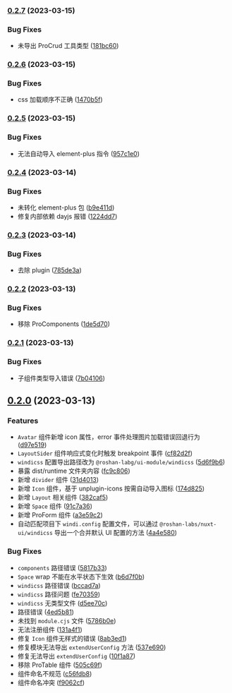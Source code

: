 

### [0.2.7](https://github.com/roshan-labs/ui/compare/v0.2.6...v0.2.7) (2023-03-15)


### Bug Fixes

* 未导出 ProCrud 工具类型 ([181bc60](https://github.com/roshan-labs/ui/commit/181bc602a1622dd93fc3f9f12638d2b352d17a5d))

### [0.2.6](https://github.com/roshan-labs/ui/compare/v0.2.5...v0.2.6) (2023-03-15)


### Bug Fixes

* css 加载顺序不正确 ([1470b5f](https://github.com/roshan-labs/ui/commit/1470b5ff7cf45bf342da2f4bc9bf7c7a3e7b0ce4))

### [0.2.5](https://github.com/roshan-labs/ui/compare/v0.2.4...v0.2.5) (2023-03-15)


### Bug Fixes

* 无法自动导入 element-plus 指令 ([957c1e0](https://github.com/roshan-labs/ui/commit/957c1e0bf611c27351dbaaf1cfa85be1a77707a5))

### [0.2.4](https://github.com/roshan-labs/ui/compare/v0.2.3...v0.2.4) (2023-03-14)


### Bug Fixes

* 未转化 element-plus 包 ([b9e411d](https://github.com/roshan-labs/ui/commit/b9e411d4d3b0083094f3fe7fc3b38b162b41609f))
* 修复内部依赖 dayjs 报错 ([1224dd7](https://github.com/roshan-labs/ui/commit/1224dd753cb173b780cc02ac276a4609de24fa47))

### [0.2.3](https://github.com/roshan-labs/ui/compare/v0.2.2...v0.2.3) (2023-03-14)


### Bug Fixes

* 去除 plugin ([785de3a](https://github.com/roshan-labs/ui/commit/785de3a14c61a68e86937fe140b6644f9697d4e3))

### [0.2.2](https://github.com/roshan-labs/ui/compare/v0.2.1...v0.2.2) (2023-03-13)


### Bug Fixes

* 移除 ProComponents ([1de5d70](https://github.com/roshan-labs/ui/commit/1de5d70b2efc5f57613160150be4a5d7b7da0f6b))

### [0.2.1](https://github.com/roshan-labs/ui/compare/v0.2.0...v0.2.1) (2023-03-13)


### Bug Fixes

* 子组件类型导入错误 ([7b04106](https://github.com/roshan-labs/ui/commit/7b04106ec20562c1da3dcb6729a554b0cba54eeb))

## [0.2.0](https://github.com/roshan-labs/ui/compare/v0.1.0...v0.2.0) (2023-03-13)


### Features

* `Avatar` 组件新增 icon 属性，error 事件处理图片加载错误回退行为 ([d97e519](https://github.com/roshan-labs/ui/commit/d97e519327f2b54a1cf0500d3e48e3208f0b4c6b))
* `LayoutSider` 组件响应式变化时触发 breakpoint 事件 ([cf82d2f](https://github.com/roshan-labs/ui/commit/cf82d2f6c92ce6739db6aeb4ce9593dddfabab7d))
* `windicss` 配置导出路径改为 `@roshan-labg/ui-module/windicss` ([5d6f9b6](https://github.com/roshan-labs/ui/commit/5d6f9b66c7829f1a5a268090004e13112b959500))
* 暴露 dist/runtime 文件夹内容 ([fc9c806](https://github.com/roshan-labs/ui/commit/fc9c806cbd6f6bf8a83851411f294ec952a647bf))
* 新增 `divider` 组件 ([31d4013](https://github.com/roshan-labs/ui/commit/31d4013e5a795b374c246e7ae4b22b30ba3993a3))
* 新增 `Icon` 组件，基于 unplugin-icons 按需自动导入图标 ([174d825](https://github.com/roshan-labs/ui/commit/174d8254b747df1b7c7428cec0ffc2329f1218fc))
* 新增 `Layout` 相关组件 ([382caf5](https://github.com/roshan-labs/ui/commit/382caf5e49cd05a15affa365100806905143afcd))
* 新增 `Space` 组件 ([91c7a36](https://github.com/roshan-labs/ui/commit/91c7a3631437feb6688f56a624eae81f4ded335b))
* 新增 ProForm 组件 ([a3e59c2](https://github.com/roshan-labs/ui/commit/a3e59c25e4fded5c550d5a2c29c2ef459960dec3))
* 自动匹配项目下 `windi.config` 配置文件，可以通过 `@roshan-labs/nuxt-ui/windicss` 导出一个合并默认 UI 配置的方法 ([4a4e580](https://github.com/roshan-labs/ui/commit/4a4e5804cd9ecbb6af85b14deb2380600710c305))


### Bug Fixes

* `components` 路径错误 ([5817b33](https://github.com/roshan-labs/ui/commit/5817b332896a38f68c08998eafdff4ca4a881301))
* `Space` wrap 不能在水平状态下生效 ([b6d7f0b](https://github.com/roshan-labs/ui/commit/b6d7f0b35380aba14535b7533f18110178b9f570))
* `windicss` 路径错误 ([bccad7a](https://github.com/roshan-labs/ui/commit/bccad7ac448fbc979d3ee30f615923d053e814ca))
* `windicss` 路径问题 ([fe70359](https://github.com/roshan-labs/ui/commit/fe70359b93b839460e6d1de251307e70329994ae))
* `windicss` 无类型文件 ([d5ee70c](https://github.com/roshan-labs/ui/commit/d5ee70cd5114519489cefbd5f1c98d03c572acc9))
* 路径错误 ([4ed5b81](https://github.com/roshan-labs/ui/commit/4ed5b81673af9ec2c4b9d2cac544564423b96db3))
* 未找到 `module.cjs` 文件 ([5786b0e](https://github.com/roshan-labs/ui/commit/5786b0ea35f219e3a80bc97cc4024e803d247577))
* 无法注册组件 ([131a4f1](https://github.com/roshan-labs/ui/commit/131a4f1236134012679e01d2d131194a69acd50e))
* 修复 `Icon` 组件无样式的错误 ([8ab3ed1](https://github.com/roshan-labs/ui/commit/8ab3ed192da36ab208dc6e995fac16dfd2760010))
* 修复模块无法导出 `extendUserConfig` 方法 ([537e690](https://github.com/roshan-labs/ui/commit/537e69029a8d9af41034be80315be53529a858f2))
* 修复无法导出 `extendUserConfig` ([10f1a87](https://github.com/roshan-labs/ui/commit/10f1a878b0ee6602c233fee1bdcc2ccbcedbadcb))
* 移除 ProTable 组件 ([505c69f](https://github.com/roshan-labs/ui/commit/505c69fc181807c3cf5d54f7ddc2609b5221c466))
* 组件命名不规范 ([c56fdb8](https://github.com/roshan-labs/ui/commit/c56fdb8928341b4f8b928ed3de878f8dd5bd1b87))
* 组件命名冲突 ([f9062cf](https://github.com/roshan-labs/ui/commit/f9062cf7764becab0ee588ebe1b309fa710f9d67))